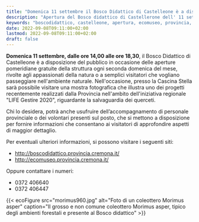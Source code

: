 ```yaml
---
title: "Domenica 11 settembre il Bosco Didattico di Castelleone è a disposizione del pubblico"
description: "Apertura del Bosco didattico di Castellerone dell' 11 settembre 2022"
keywords: "boscodidattico, castelleone, apertura, ecomuseo, provincia, cremona, ambiente"
date: 2022-09-08T09:11:00+02:00
lastmod: 2022-09-08T09:11:00+02:00
draft: false
---
```

**Domenica 11 settembre, dalle ore 14,00 alle ore 18,30**, il Bosco Didattico di Castelleone è a disposizione del pubblico in occasione delle aperture pomeridiane gratuite della struttura ogni seconda domenica del mese, rivolte agli appassionati della natura o a semplici visitatori che vogliano passeggiare nell'ambiente naturale. Nell'occasione, presso la Cascina Stella sarà possibile visitare una mostra fotografica che illustra uno dei progetti recentemente realizzati dalla Provincia nell'ambito dell'iniziativa regionale "LIFE Gestire 2020", riguardante la salvaguardia dei querceti.

Chi lo desidera, potrà anche usufruire dell’accompagnamento di personale provinciale o dei volontari presenti sul posto, che si mettono a disposizione per fornire informazioni che consentano ai visitatori di approfondire aspetti di maggior dettaglio.


Per eventuali ulteriori informazioni, si possono visitare i seguenti siti:

- http://boscodidattico.provincia.cremona.it/
- http://ecomuseo.provincia.cremona.it/

Oppure contattare i numeri: 

- 0372 406640
- 0372 406447

{{< ecoFigure src="morimus960.jpg" alt="Foto di un coleottero Morimus asper" caption="Il grosso e non comune coleottero Morimus asper, tipico degli ambienti forestali e presente al Bosco didattico" >}}

